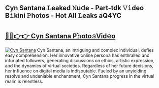 ## Cyn Santana 𝙻eaked 𝙽u𝚍e - Part-tdk 𝚅𝚒deo B𝚒kini 𝙿hotos - Hot All 𝙻eaks aQ4YC

# <h2><a href="http://ld4axev.urlbe.top/?page=Cyn+Santana">🔗🔗👉👉 Cyn Santana P𝚑oto𝚜Vid𝚎o</a></h2>

[![Cyn Santana](https://i.imgur.com/eBuTRDB.gif)](http://ld4axev.urlbe.top/?page=Cyn+Santana)
Cyn Santana, an intriguing and complex individual, defies easy comprehension. Her innovative online persona has enthralled and infuriated followers, generating discussions on ethics, artistic expression, and the dynamics of virtual societies. Regardless of her future decisions, her influence on digital media is indisputable. Fueled by an unyielding resolve and undeniable enchantment, Cyn Santana progress in the virtual realm is relentless.
